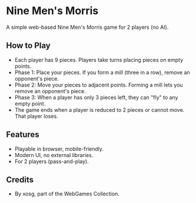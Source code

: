# Nine Men's Morris

A simple web-based Nine Men's Morris game for 2 players (no AI).

## How to Play
- Each player has 9 pieces. Players take turns placing pieces on empty points.
- Phase 1: Place your pieces. If you form a mill (three in a row), remove an opponent's piece.
- Phase 2: Move your pieces to adjacent points. Forming a mill lets you remove an opponent's piece.
- Phase 3: When a player has only 3 pieces left, they can "fly" to any empty point.
- The game ends when a player is reduced to 2 pieces or cannot move. That player loses.

## Features
- Playable in browser, mobile-friendly.
- Modern UI, no external libraries.
- For 2 players (pass-and-play).

## Credits
- By xosg, part of the WebGames Collection.
